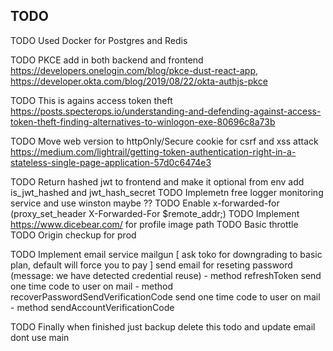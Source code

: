 
## TODO

TODO Used Docker for Postgres and Redis

TODO PKCE add in both backend and frontend
 https://developers.onelogin.com/blog/pkce-dust-react-app,
 https://developer.okta.com/blog/2019/08/22/okta-authjs-pkce


TODO This is agains access token theft
https://posts.specterops.io/understanding-and-defending-against-access-token-theft-finding-alternatives-to-winlogon-exe-80696c8a73b

TODO Move web version to httpOnly/Secure cookie for csrf and xss attack
https://medium.com/lightrail/getting-token-authentication-right-in-a-stateless-single-page-application-57d0c6474e3


TODO Return hashed jwt to frontend and make it optional from env add is_jwt_hashed and jwt_hash_secret
TODO Implemetn free logger monitoring service and use winston maybe ??
TODO Enable x-forwarded-for (proxy_set_header X-Forwarded-For $remote_addr;)
TODO Implement https://www.dicebear.com/ for profile image path
TODO Basic throttle
TODO Origin checkup for prod

TODO Implement email service mailgun
  [ ask toko for downgrading to basic plan, default will force you to pay ]
  send email for reseting password (message: we have detected credential reuse) - method refreshToken
  send one time code to user on mail - method recoverPasswordSendVerificationCode
  send one time code to user on mail - method sendAccountVerificationCode


TODO Finally when finished just backup delete this todo and update email dont use main